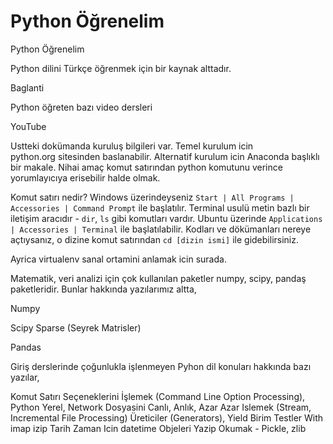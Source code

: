 # Python Öğrenelim


Python Öğrenelim




Python dilini Türkçe öğrenmek için bir kaynak alttadır.

Baglanti

Python öğreten bazı video dersleri

YouTube

Ustteki dokümanda kuruluş bilgileri var. Temel kurulum icin python.org sitesinden baslanabilir. Alternatif kurulum icin Anaconda başlıklı bir makale. Nihai amaç komut satırından python komutunu verince yorumlayıcıya erisebilir halde olmak.

Komut satırı nedir? Windows üzerindeyseniz `Start | All Programs | Accessories | Command Prompt` ile başlatılır. Terminal usulü metin bazlı bir iletişim aracıdır - `dir`, `ls` gibi komutları
vardır. Ubuntu üzerinde `Applications | Accessories | Terminal` ile başlatılabilir. Kodları ve dökümanları nereye açtıysanız, o dizine komut satırından `cd [dizin ismi]` ile gidebilirsiniz.

Ayrica virtualenv sanal ortamini anlamak icin surada.

Matematik, veri analizi için çok kullanılan paketler numpy, scipy, pandaş paketleridir. Bunlar hakkında yazılarımız altta,

Numpy

Scipy Sparse (Seyrek Matrisler)

Pandas

Giriş derslerinde çoğunlukla işlenmeyen Pyhon dil konuları hakkında bazı yazılar,

Komut Satırı Seçeneklerini İşlemek (Command Line Option Processing), Python
Yerel, Network Dosyasini Canlı, Anlık, Azar Azar Islemek (Stream, Incremental File Processing)
Üreticiler (Generators), Yield
Birim Testler
With
imap
izip
Tarih Zaman Icin datetime
Objeleri Yazip Okumak - Pickle, zlib





